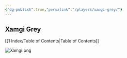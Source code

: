 ```yaml
---
{"dg-publish":true,"permalink":"/players/xamgi-grey/"}
---
```


## Xamgi Grey
[[1 Index/Table of Contents\|Table of Contents]]

![Xamgi.png](/img/user/Z_Templates/Xamgi.png)